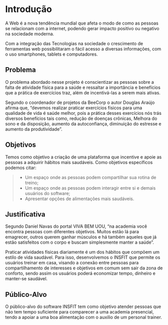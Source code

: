 # Introdução

A Web é a nova tendência mundial que afeta o modo de como as pessoas se relacionam com a internet, podendo gerar impacto positivo ou negativo na sociedade moderna.

Com a integração das Tecnologias na sociedade o crescimento de ferramentas web possibilitaram o fácil acesso a diversas informações, com o uso smartphones, tablets e computadores. 
 
## Problema

O problema abordado nesse projeto é conscientizar as pessoas sobre a falta de atividade física para a saúde e ressaltar a importância e benefícios que a prática de exercícios traz, além de incentivá-las a serem mais ativas.

Segundo o coordenador de projetos da BeeCorp o autor Douglas Araújo afirma que, “devemos realizar praticar exercícios físicos para uma qualidade de vida é saúde melhor, pois a prática desses exercícios nós trás diversos benefícios tais como, redução de doenças crônicas, Melhora do sono e da disposição, aumento da autoconfiança, diminuição do estresse e aumento da produtividade”.

## Objetivos

Temos como objetivo a criação de uma plataforma que incentive e apoie as pessoas a adquirir hábitos mais saudáveis. Como objetivos específicos podemos citar:

> - Um espaço onde as pessoas podem compartilhar sua rotina de treino; 
> - Um espaço onde as pessoas podem interagir entre si e demais usuários do software; 
> - Apresentar opções de alimentações mais saudáveis. 

## Justificativa

Segundo Daniel Navas do portal VIVA BEM UOU, “na academia você encontra pessoas com diferentes objetivos. Muitos estão lá para emagrecer, outros querem ganhar músculos e há também aqueles que já estão satisfeitos com o corpo e buscam simplesmente manter a saúde”. 

Praticar atividades físicas diariamente é um dos hábitos que compõem um estilo de vida saudável. Para isso, desenvolvemos o INSFIT que permite os usuários treinar em casa, visando a conexão entre pessoas para compartilhamento de interesses e objetivos em comum sem sair da zona de conforto, sendo assim os usuários poderá economizar tempo, dinheiro e manter-se saudável.

## Público-Alvo

O público-alvo do software INSFIT tem como objetivo atender pessoas que não tem tempo suficiente para comparecer a uma academia presencial, tendo a apoiar a uma boa alimentação com o auxilio de um personal trainer.
